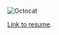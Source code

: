 
![Octocat](https://github.githubassets.com/images/icons/emoji/octocat.png)

[Link to resume](./2024-05-15_resume.md).
